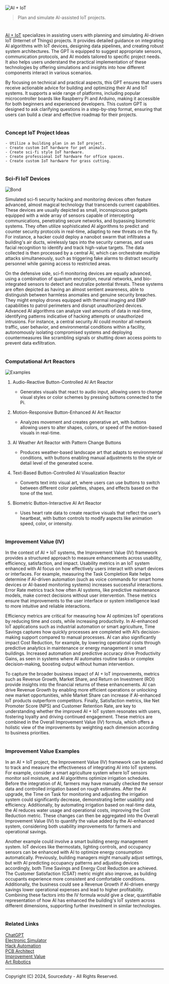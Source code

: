 ![AI + IoT](https://github.com/user-attachments/assets/1793c69b-0fe9-4e27-baa8-45230c99239f)

> Plan and simulate AI-assisted IoT projects.

#

[AI + IoT](https://chatgpt.com/g/g-yjcbbMVMm-ai-iot) specializes in assisting users with planning and simulating AI-driven IoT (Internet of Things) projects. It provides detailed guidance on integrating AI algorithms with IoT devices, designing data pipelines, and creating robust system architectures. The GPT is equipped to suggest appropriate sensors, communication protocols, and AI models tailored to specific project needs. It also helps users understand the practical implementation of these technologies by offering simulations and insights into how different components interact in various scenarios.

By focusing on technical and practical aspects, this GPT ensures that users receive actionable advice for building and optimizing their AI and IoT systems. It supports a wide range of platforms, including popular microcontroller boards like Raspberry Pi and Arduino, making it accessible for both beginners and experienced developers. This custom GPT is designed to ask clarifying questions in a step-by-step format, ensuring that users can build a clear and effective roadmap for their projects.

#
### Concept IoT Project Ideas

```
- Utilize a building plan in an IoT project.
- Create custom IoT hardware for pet animals.
- Create sci-fi style IoT hardware.
- Create professional IoT hardware for office spaces.
- Create custom IoT hardware for grass cutting.
```

#
### Sci-Fi IoT Devices

![Bond](https://github.com/user-attachments/assets/1f4866ad-9541-4e23-9972-e6a61553a643)

Simulated sci-fi security hacking and monitoring devices often feature advanced, almost magical technology that transcends current capabilities. These devices are usually depicted as small, inconspicuous gadgets equipped with a wide array of sensors capable of intercepting communications, penetrating secure networks, and bypassing biometric systems. They often utilize sophisticated AI algorithms to predict and counter security protocols in real-time, adapting to new threats on the fly. For instance, a hacker could deploy a nanobot swarm that infiltrates a building's air ducts, wirelessly taps into the security cameras, and uses facial recognition to identify and track high-value targets. The data collected is then processed by a central AI, which can orchestrate multiple attacks simultaneously, such as triggering fake alarms to distract security personnel while gaining access to restricted areas.

On the defensive side, sci-fi monitoring devices are equally advanced, using a combination of quantum encryption, neural networks, and bio-integrated sensors to detect and neutralize potential threats. These systems are often depicted as having an almost sentient awareness, able to distinguish between harmless anomalies and genuine security breaches. They might employ drones equipped with thermal imaging and EMP capabilities to patrol perimeters and disrupt unauthorized devices. Advanced AI algorithms can analyze vast amounts of data in real-time, identifying patterns indicative of hacking attempts or unauthorized intrusions. For instance, a central security AI could monitor all network traffic, user behavior, and environmental conditions within a facility, autonomously isolating compromised systems and deploying countermeasures like scrambling signals or shutting down access points to prevent data exfiltration.

#
### Computational Art Reactors

![Examples](https://github.com/user-attachments/assets/78a1e7e7-5b27-46b1-8afe-afb928a01d74)

1. Audio-Reactive Button-Controlled AI Art Reactor
   - Generates visuals that react to audio input, allowing users to change visual styles or color schemes by pressing buttons connected to the Pi.

2. Motion-Responsive Button-Enhanced AI Art Reactor
   - Analyzes movement and creates generative art, with buttons allowing users to alter shapes, colors, or speed of the motion-based visuals in real-time.

3. AI Weather Art Reactor with Pattern Change Buttons
   - Produces weather-based landscape art that adapts to environmental conditions, with buttons enabling manual adjustments to the style or detail level of the generated scene.

4. Text-Based Button-Controlled AI Visualization Reactor
   - Converts text into visual art, where users can use buttons to switch between different color palettes, shapes, and effects based on the tone of the text.

5. Biometric Button-Interactive AI Art Reactor
   - Uses heart rate data to create reactive visuals that reflect the user’s heartbeat, with button controls to modify aspects like animation speed, color, or intensity.

#
### Improvement Value (IV)

In the context of AI + IoT systems, the Improvement Value (IV) framework provides a structured approach to measure enhancements across usability, efficiency, satisfaction, and impact. Usability metrics in an IoT system enhanced with AI focus on how effectively users interact with smart devices or interfaces. For example, measuring the Task Completion Rate helps determine if AI-driven automation (such as voice commands for smart home devices or AI-based monitoring systems) increases successful interactions. Error Rate metrics track how often AI systems, like predictive maintenance models, make correct decisions without user intervention. These metrics ensure that improvements to the user interface or system intelligence lead to more intuitive and reliable interactions.

Efficiency metrics are critical for measuring how AI optimizes IoT operations by reducing time and costs, while increasing productivity. In AI-enhanced IoT applications such as industrial automation or smart agriculture, Time Savings captures how quickly processes are completed with AI’s decision-making support compared to manual processes. AI can also significantly impact Cost Reduction, for example, by lowering operational costs through predictive analytics in maintenance or energy management in smart buildings. Increased automation and predictive accuracy drive Productivity Gains, as seen in systems where AI automates routine tasks or complex decision-making, boosting output without human intervention.

To capture the broader business impact of AI + IoT improvements, metrics such as Revenue Growth, Market Share, and Return on Investment (ROI) provide insights into the financial returns of these enhancements. AI can drive Revenue Growth by enabling more efficient operations or unlocking new market opportunities, while Market Share can increase if AI-enhanced IoT products outperform competitors. Finally, Satisfaction metrics, like Net Promoter Score (NPS) and Customer Retention Rate, are key to understanding whether the improved AI + IoT system resonates with users, fostering loyalty and driving continued engagement. These metrics are combined in the Overall Improvement Value (IV) formula, which offers a holistic view of the improvements by weighting each dimension according to business priorities.

#
### Improvement Value Examples

In an AI + IoT project, the Improvement Value (IV) framework can be applied to track and measure the effectiveness of integrating AI into IoT systems. For example, consider a smart agriculture system where IoT sensors monitor soil moisture, and AI algorithms optimize irrigation schedules. Before the integration of AI, farmers may have manually checked the sensor data and controlled irrigation based on rough estimates. After the AI upgrade, the Time on Task for monitoring and adjusting the irrigation system could significantly decrease, demonstrating better usability and efficiency. Additionally, by automating irrigation based on real-time data, the AI reduces water usage and operational costs, improving the Cost Reduction metric. These changes can then be aggregated into the Overall Improvement Value (IV) to quantify the value added by the AI-enhanced system, considering both usability improvements for farmers and operational savings.

Another example could involve a smart building energy management system. IoT devices like thermostats, lighting controls, and occupancy sensors can be enhanced with AI to optimize energy consumption automatically. Previously, building managers might manually adjust settings, but with AI predicting occupancy patterns and adjusting devices accordingly, both Time Savings and Energy Cost Reduction are achieved. The Customer Satisfaction (CSAT) metric might also improve, as building occupants experience more consistent and comfortable conditions. Additionally, the business could see a Revenue Growth if AI-driven energy savings lower operational expenses and lead to higher profitability. Combining these factors into the IV formula would give a clear, quantifiable representation of how AI has enhanced the building's IoT system across different dimensions, supporting further investment in similar technologies.

#
### Related Links

[ChatGPT](https://github.com/sourceduty/ChatGPT)
<br>
[Electronic Simulator](https://github.com/sourceduty/Electronic_Simulator)
<br>
[Hack Automation](https://github.com/sourceduty/Hack_Automation)
<br>
[PCB Architect](https://github.com/sourceduty/PCB_Architect)
<br>
[Improvement Value](https://github.com/sourceduty/Improvement_Value)
<br>
[Art Robotics](https://github.com/sourceduty/Art_Robotics)

***
Copyright (C) 2024, Sourceduty - All Rights Reserved.
